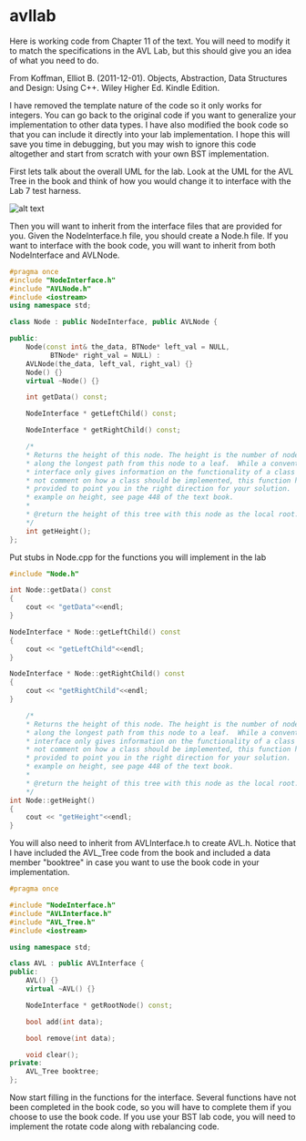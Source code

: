 # avllab
Here is working code from Chapter 11 of the text.  You will need to modify it to match the specifications in the AVL Lab, but this should give you an idea of what you need to do. 

From Koffman, Elliot B. (2011-12-01). Objects, Abstraction, Data Structures and Design: Using C++. Wiley Higher Ed. Kindle Edition.

I have removed the template nature of the code so it only works for integers.  You can go back to the original code if you want to generalize your implementation to other data types.  I have also modified the book code so that you can include it directly into your lab implementation.  I hope this will save you time in debugging, but you may wish to ignore this code altogether and start from scratch with your own BST implementation.

First lets talk about the overall UML for the lab.  Look at the UML for the AVL Tree in the book and think of how you would change it to interface with the Lab 7 test harness.

![alt text](https://mjcleme.github.io/avluml.png)

Then you will want to inherit from the interface files that are provided for you.  Given the NodeInterface.h file, you should create a Node.h file.  If you want to interface with the book code, you will want to inherit from both NodeInterface and AVLNode.
```c++
#pragma once
#include "NodeInterface.h"
#include "AVLNode.h"
#include <iostream>
using namespace std;

class Node : public NodeInterface, public AVLNode {

public:
	Node(const int& the_data, BTNode* left_val = NULL,
          BTNode* right_val = NULL) : 
    AVLNode(the_data, left_val, right_val) {}
	Node() {}
	virtual ~Node() {}

	int getData() const;

	NodeInterface * getLeftChild() const;

	NodeInterface * getRightChild() const;

	/*
	* Returns the height of this node. The height is the number of nodes
	* along the longest path from this node to a leaf.  While a conventional
	* interface only gives information on the functionality of a class and does
	* not comment on how a class should be implemented, this function has been
	* provided to point you in the right direction for your solution.  For an
	* example on height, see page 448 of the text book.
	*
	* @return the height of this tree with this node as the local root.
	*/
	int getHeight();
};
```
Put stubs in Node.cpp for the functions you will implement in the lab
```c++
#include "Node.h"

int Node::getData() const
{
    cout << "getData"<<endl;
}

NodeInterface * Node::getLeftChild() const
{
    cout << "getLeftChild"<<endl;
}

NodeInterface * Node::getRightChild() const
{
    cout << "getRightChild"<<endl;
}

	/*
	* Returns the height of this node. The height is the number of nodes
	* along the longest path from this node to a leaf.  While a conventional
	* interface only gives information on the functionality of a class and does
	* not comment on how a class should be implemented, this function has been
	* provided to point you in the right direction for your solution.  For an
	* example on height, see page 448 of the text book.
	*
	* @return the height of this tree with this node as the local root.
	*/
int Node::getHeight()
{
    cout << "getHeight"<<endl;
}
```
You will also need to inherit from AVLInterface.h to create AVL.h.  Notice that I have included the AVL_Tree code from the book and included a data member "booktree" in case you want to use the book code in your implementation.
```c++
#pragma once

#include "NodeInterface.h"
#include "AVLInterface.h"
#include "AVL_Tree.h"
#include <iostream>

using namespace std;

class AVL : public AVLInterface {
public:
	AVL() {}
	virtual ~AVL() {}

	NodeInterface * getRootNode() const;

	bool add(int data);

	bool remove(int data);

	void clear();
private:
    AVL_Tree booktree;
};
```
Now start filling in the functions for the interface.  Several functions have not been completed in the book code, so you will have to complete them if you choose to use the book code.  If you use your BST lab code, you will need to implement the rotate code along with rebalancing code.
